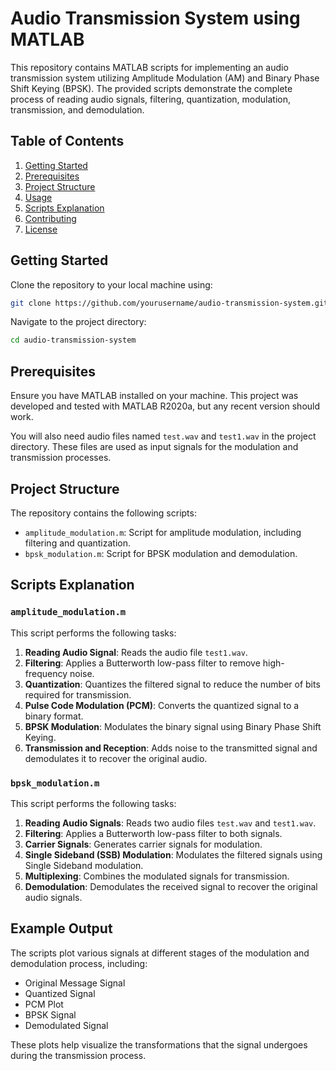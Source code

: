 # Audio Transmission System using MATLAB

This repository contains MATLAB scripts for implementing an audio transmission system utilizing Amplitude Modulation (AM) and Binary Phase Shift Keying (BPSK). The provided scripts demonstrate the complete process of reading audio signals, filtering, quantization, modulation, transmission, and demodulation.

## Table of Contents

1. [Getting Started](#getting-started)
2. [Prerequisites](#prerequisites)
3. [Project Structure](#project-structure)
4. [Usage](#usage)
5. [Scripts Explanation](#scripts-explanation)
6. [Contributing](#contributing)
7. [License](#license)

## Getting Started

Clone the repository to your local machine using:

```bash
git clone https://github.com/yourusername/audio-transmission-system.git
```

Navigate to the project directory:

```bash
cd audio-transmission-system
```

## Prerequisites

Ensure you have MATLAB installed on your machine. This project was developed and tested with MATLAB R2020a, but any recent version should work.

You will also need audio files named `test.wav` and `test1.wav` in the project directory. These files are used as input signals for the modulation and transmission processes.

## Project Structure

The repository contains the following scripts:

- `amplitude_modulation.m`: Script for amplitude modulation, including filtering and quantization.
- `bpsk_modulation.m`: Script for BPSK modulation and demodulation.

## Scripts Explanation

### `amplitude_modulation.m`

This script performs the following tasks:

1. **Reading Audio Signal**: Reads the audio file `test1.wav`.
2. **Filtering**: Applies a Butterworth low-pass filter to remove high-frequency noise.
3. **Quantization**: Quantizes the filtered signal to reduce the number of bits required for transmission.
4. **Pulse Code Modulation (PCM)**: Converts the quantized signal to a binary format.
5. **BPSK Modulation**: Modulates the binary signal using Binary Phase Shift Keying.
6. **Transmission and Reception**: Adds noise to the transmitted signal and demodulates it to recover the original audio.

### `bpsk_modulation.m`

This script performs the following tasks:

1. **Reading Audio Signals**: Reads two audio files `test.wav` and `test1.wav`.
2. **Filtering**: Applies a Butterworth low-pass filter to both signals.
3. **Carrier Signals**: Generates carrier signals for modulation.
4. **Single Sideband (SSB) Modulation**: Modulates the filtered signals using Single Sideband modulation.
5. **Multiplexing**: Combines the modulated signals for transmission.
6. **Demodulation**: Demodulates the received signal to recover the original audio signals.

## Example Output

The scripts plot various signals at different stages of the modulation and demodulation process, including:

- Original Message Signal
- Quantized Signal
- PCM Plot
- BPSK Signal
- Demodulated Signal

These plots help visualize the transformations that the signal undergoes during the transmission process.
